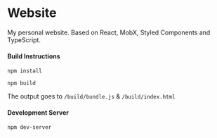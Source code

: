# Website
My personal website. Based on React, MobX, Styled Components and TypeScript.

#### Build Instructions

`npm install`

`npm build`

The output goes to `/build/bundle.js` & `/build/index.html`

#### Development Server

`npm dev-server`
